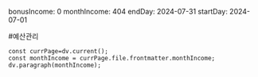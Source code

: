 bonusIncome: 0
monthIncome: 404
endDay: 2024-07-31
startDay: 2024-07-01


#예산관리
```dataviewjs
const currPage=dv.current();
const monthIncome = currPage.file.frontmatter.monthIncome;
dv.paragraph(monthIncome);
```